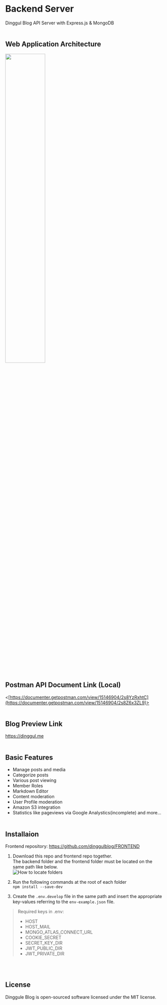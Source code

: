 # Backend Server
Dinggul Blog API Server with Express.js &amp; MongoDB
<br><br>
## Web Application Architecture
<img src="https://user-images.githubusercontent.com/56054637/230785846-035d41a7-fedd-4f46-846b-2937bb65a380.png" width="50%" height="50%">

## Postman API Document Link (Local)
<[https://documenter.getpostman.com/view/15146904/2s8YzRxhtC](https://documenter.getpostman.com/view/15146904/2s8Z6x3ZL9)>
<br><br>
## Blog Preview Link
<https://dinggul.me>
<br><br>
## Basic Features
+ Manage posts and media
+ Categorize posts
+ Various post viewing
+ Member Roles
+ Markdown Editor
+ Content moderation
+ User Profile moderation
+ Amazon S3 integration
+ Statistics like pageviews via Google Analystics(incomplete)
and more...
<br><br>
## Installaion
Frontend repository: <https://github.com/dinggulblog/FRONTEND> <br>

1. Download this repo and frontend repo together.<br>
The backend folder and the frontend folder must be located on the same path like below.<br>
![How to locate folders](https://user-images.githubusercontent.com/56054637/206503039-3351861d-b55c-4146-a781-dbde6cdc32cd.PNG)

2. Run the following commands at the root of each folder<br>
``` npm install --save-dev ```

3. Create the ```.env.develop``` file in the same path and insert the appropriate key-values referring to the ```env-example.json``` file.<br>
> Required keys in .env:
> + HOST
> + HOST_MAIL
> + MONGO_ATLAS_CONNECT_URL
> + COOKIE_SECRET
> + SECRET_KEY_DIR
> + JWT_PUBLIC_DIR
> + JWT_PRIVATE_DIR

<br><br>
## License
Dinggule Blog is open-sourced software licensed under the MIT license.
